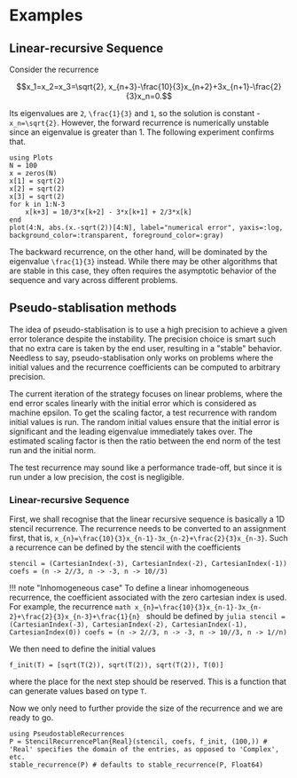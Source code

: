 # Examples

## Linear-recursive Sequence

Consider the recurrence
```math
x_1=x_2=x_3=\sqrt{2}, x_{n+3}-\frac{10}{3}x_{n+2}+3x_{n+1}-\frac{2}{3}x_n=0.
```
Its eigenvalues are ``2``, ``\frac{1}{3}`` and ``1``, so the solution is constant - ``x_n=\sqrt{2}``. However, the forward recurrence is numerically unstable since an eigenvalue is greater than 1. The following experiment confirms that.

```@example
using Plots
N = 100
x = zeros(N)
x[1] = sqrt(2)
x[2] = sqrt(2)
x[3] = sqrt(2)
for k in 1:N-3
    x[k+3] = 10/3*x[k+2] - 3*x[k+1] + 2/3*x[k]
end
plot(4:N, abs.(x.-sqrt(2))[4:N], label="numerical error", yaxis=:log, background_color=:transparent, foreground_color=:gray)
```

The backward recurrence, on the other hand, will be dominated by the eigenvalue ``\frac{1}{3}`` instead. While there may be other algorithms that are stable in this case, they often requires the asymptotic behavior of the sequence and vary across different problems.

## Pseudo-stablisation methods
The idea of pseudo-stablisation is to use a high precision to achieve a given error tolerance despite the instability. The precision choice is smart such that no extra care is taken by the end user, resulting in a "stable" behavior. Needless to say, pseudo-stablisation only works on problems where the initial values and the recurrence coefficients can be computed to arbitrary precision.

The current iteration of the strategy focuses on linear problems, where the end error scales linearly with the initial error which is considered as machine epsilon. To get the scaling factor, a test recurrence with random initial values is run. The random initial values ensure that the initial error is significant and the leading eigenvalue immediately takes over. The estimated scaling factor is then the ratio between the end norm of the test run and the initial norm.

The test recurrence may sound like a performance trade-off, but since it is run under a low precision, the cost is negligible.

### Linear-recursive Sequence
First, we shall recognise that the linear recursive sequence is basically a 1D stencil recurrence. The recurrence needs to be converted to an assignment first, that is, ``x_{n}=\frac{10}{3}x_{n-1}-3x_{n-2}+\frac{2}{3}x_{n-3}``. Such a recurrence can be defined by the stencil with the coefficients
```@example 1
stencil = (CartesianIndex(-3), CartesianIndex(-2), CartesianIndex(-1))
coefs = (n -> 2//3, n -> -3, n -> 10//3)
```

!!! note "Inhomogeneous case"
    To define a linear inhomogeneous recurrence, the coefficient associated with the zero cartesian index is used. For example, the recurrence
    ```math
    x_{n}=\frac{10}{3}x_{n-1}-3x_{n-2}+\frac{2}{3}x_{n-3}+\frac{1}{n}
    ```
    should be defined by
    ```julia
    stencil = (CartesianIndex(-3), CartesianIndex(-2), CartesianIndex(-1), CartesianIndex(0))
    coefs = (n -> 2//3, n -> -3, n -> 10//3, n -> 1//n)
    ```

We then need to define the initial values
```@example 1
f_init(T) = [sqrt(T(2)), sqrt(T(2)), sqrt(T(2)), T(0)]
```
where the place for the next step should be reserved. This is a function that can generate values based on type `T`.

Now we only need to further provide the size of the recurrence and we are ready to go.
```@example 1
using PseudostableRecurrences
P = StencilRecurrencePlan{Real}(stencil, coefs, f_init, (100,)) # 'Real' specifies the domain of the entries, as opposed to 'Complex', etc.
stable_recurrence(P) # defaults to stable_recurrence(P, Float64)
```